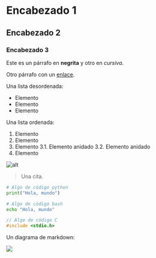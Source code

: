 # Encabezado 1
## Encabezado 2
### Encabezado 3

Este es un párrafo en **negrita** y otro en *cursiva*.

Otro párrafo con un [enlace](https://www.google.com).

Una lista desordenada:

- Elemento 
- Elemento
- Elemento

Una lista ordenada:

1. Elemento
2. Elemento
3. Elemento
  3.1. Elemento anidado
    3.2. Elemento anidado
4. Elemento

![alt](./IMG0100.png)

> Una cita.

```python
# Algo de código python
print("Hola, mundo")
```

```bash
# Algo de código bash
echo "Hola, mundo"
```

```c
// Algo de código C
#include <stdio.h>
```

Un diagrama de markdown:

[![](https://mermaid.ink/img/pako:eNqNk01uwjAQRq9izbb0AlkgVaVdV6RLbwZ7AEuJbfxTqSCO1FWPwMXqBEJxGtJk5cTve1K-sQ8gjCQowNMukha0ULhxWHPN0mPRBSWURR1YSVqS-_udwzNaZK-nL68EcrhLSGIvukJBzWqBwfhxeElyHHh3qL01LtA4V5JXp289Dr058qQDiv_RJ1ulP70LLkmQ-uiqOtf2OJ_3eyouHbRUf_OXH2rtEmUPaUvgivYoTeYZCmXKttspmhbMoretTzHc8pnoOpYpliucKXpDmyLqRTJdNtgpsiyQVN3oh7Iwg5pcjUqm23ZoTBzCluq2Rg6S1hir0ByoY0IxBlN-agFFcJFm4EzcbKFYY-XTW7QSQ3dVz8jxB9zjRvA?type=png)](https://mermaid.live/edit#pako:eNqNk01uwjAQRq9izbb0AlkgVaVdV6RLbwZ7AEuJbfxTqSCO1FWPwMXqBEJxGtJk5cTve1K-sQ8gjCQowNMukha0ULhxWHPN0mPRBSWURR1YSVqS-_udwzNaZK-nL68EcrhLSGIvukJBzWqBwfhxeElyHHh3qL01LtA4V5JXp289Dr058qQDiv_RJ1ulP70LLkmQ-uiqOtf2OJ_3eyouHbRUf_OXH2rtEmUPaUvgivYoTeYZCmXKttspmhbMoretTzHc8pnoOpYpliucKXpDmyLqRTJdNtgpsiyQVN3oh7Iwg5pcjUqm23ZoTBzCluq2Rg6S1hir0ByoY0IxBlN-agFFcJFm4EzcbKFYY-XTW7QSQ3dVz8jxB9zjRvA)
